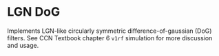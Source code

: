 # LGN DoG

Implements LGN-like circularly symmetric difference-of-gaussian (DoG) filters.  See CCN Textbook chapter 6 `v1rf` simulation for more discussion and usage.

